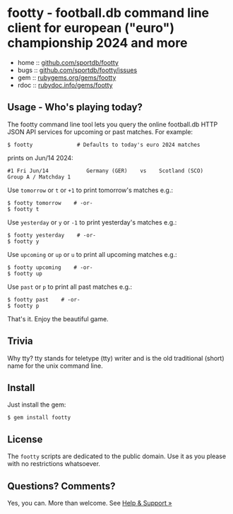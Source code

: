 # footty - football.db command line client for european ("euro") championship 2024 and more

* home  :: [github.com/sportdb/footty](https://github.com/sportdb/footty)
* bugs  :: [github.com/sportdb/footty/issues](https://github.com/sportdb/footty/issues)
* gem   :: [rubygems.org/gems/footty](https://rubygems.org/gems/footty)
* rdoc  :: [rubydoc.info/gems/footty](http://rubydoc.info/gems/footty)





## Usage - Who's playing today?

The footty command line tool lets you query the online football.db HTTP JSON API services
for upcoming or past matches. For example:

    $ footty              # Defaults to today's euro 2024 matches

prints on Jun/14 2024:

    #1 Fri Jun/14            Germany (GER)    vs    Scotland (SCO)         Group A / Matchday 1
   
Use `tomorrow` or `t` or `+1` to print tomorrow's matches e.g.:

    $ footty tomorrow    # -or-
    $ footty t

Use `yesterday` or `y` or `-1` to print yesterday's matches e.g.:

    $ footty yesterday    # -or-
    $ footty y

Use `upcoming` or `up` or `u` to print all upcoming matches e.g.:

    $ footty upcoming    # -or-
    $ footty up

Use `past` or `p` to print all past matches e.g.:

    $ footty past    # -or-
    $ footty p


That's it. Enjoy the beautiful game.




## Trivia

Why tty? tty stands for teletype (tty) writer and is the old traditional (short) name for the unix command line.


## Install

Just install the gem:

    $ gem install footty


## License

The `footty` scripts are dedicated to the public domain.
Use it as you please with no restrictions whatsoever.





## Questions? Comments?

Yes, you can. More than welcome.
See [Help & Support »](https://github.com/openfootball/help)

